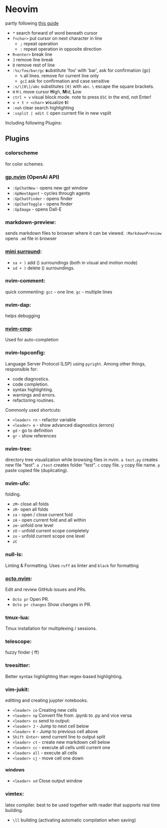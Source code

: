 # Neovim

partly following [this guide](https://www.playfulpython.com/configuring-neovim-as-a-python-ide/)

- `*` search forward of word beneath cursor
- `f<char>` put cursor on next character in line
    - `;` repeat operation
    - `:` repeat operation in opposite direction
- `R<enter>` break line
- `J` remove line break
- `D` remove rest of line
- `:%s/foo/bar/gc` **s**ubstitute 'foo' with 'bar', ask for confirmation (gc)
    - `%` all lines. remove for current line only
    - `gcI` ask for confirmation and case sensitive
- `:s/\[0\]/abc` substitutes `[0]` with `abc`. `\` escape the square brackets.
- `H` `M` `L` move cursor **H**igh, **M**id, **L**ow
- `ctrl + v` visual block mode. note to press `ESC` in the end, not Enter!
- `v + t + <char>` **v**isualize **t**il <char>
- `:noh` clear search highlighting
- `:vsplit | edit C` open current file in new vsplit

Including following Plugins:

## Plugins

### colorscheme  
for color schemes.

### [gp.nvim](https://github.com/Robitx/gp.nvim) (OpenAI API)
- `:GpChatNew` - opens new gpt window
- `:GpNextAgent` - cycles through agents
- `:GpChatFinder` - opens finder 
- `:GpChatToggle` - opens finder 
- `:GpImage` - opens Dall-E  

### markdown-preview:  
sends markdown files to browser where it can be viewed.
`:MarkdownPreview` opens `.md` file in browser

### [mini surround](https://github.com/echasnovski/mini.surround):  
- `sa + )` add () surroundings (both in visual and motion mode)
- `sd + )` delete () surroundings.

### nvim-comment:
quick commenting: `gcc` - one line. `gc` - multiple lines

### nvim-dap:
helps debugging

### [nvim-cmp](https://github.com/hrsh7th/nvim-cmp):  
Used for auto-completion

### nvim-lspconfig:  
Language Server Protocol (LSP) using `pyright`.
Among other things, responsible for:
- code diagnostics.
- code completion.
- syntax highlighting.
- warnings and errors.
- refactoring routines.  

Commonly used shortcuts:
- `<leader> rn` - refactor variable
- `<leader> e` - show advanced diagnostics (errors)
- `gd` - go to definition
- `gr` - show references

### nvim-tree:  
directory tree visualization while browsing files in nvim.
`a test.py` creates new file "test". 
`a /test` creates folder "test".
`c` copy file.
`y` copy file name.
`p` paste copied file (duplicating).

### nvim-ufo:  
folding.
- `zM`- close all folds
- `zR`- open all folds
- `za` - open / close current fold
- `zA` - open current fold and all within
- `zm`- unfold one level
- `zO` - unfold current scope completely
- `zo` - unfold current scope one level
- `zC`

### null-ls:  
Linting & Formatting. Uses `ruff` as linter and `black` for formatting

### [octo.nvim](https://github.com/pwntester/octo.nvim):
Edit and review GitHub issues and PRs.
- `Octo pr` Open PR.
- `Octo pr changes` Show changes in PR.

### tmux-lua:  
Tmux installation for multiplexing / sessions.

### telescope:  
fuzzy finder (<leader> ff)

### treesitter:
Better syntax highlighting than regex-based highlighting.

### vim-jukit:
editting and creating juypter notebooks.
- `<leader> co` Creating new cells
- `<leader> np` Convert file from .ipynb to .py and vice versa
- `<leader> os` send to output: 
- `<leader> J` - Jump to next cell below
- `<leader> K` - Jump to previous cell above
- `Shift Enter`- send current line to output split
- `<leader> ct` - create new markdown cell below
- `<leader> cc` - execute all cells until current one
- `<leader> all` - execute all cells
- `<leader> cj` - move cell one down
#### windows
- `<leader> od` Close output window

### vimtex:  
latex compiler. best to be used together with reader that supports real time building.
- `\ll` building (activating automatic compilation when saving)

